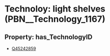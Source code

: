 # Technoloy: __light shelves__ (PBN__Technology_1167)

## Property: has_TechnologyID

* [Q45242859](Q45242859)

